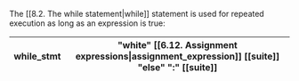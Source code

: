 The [[8.2. The while statement|while]] statement is used for repeated execution as long as an expression is true:

| while_stmt | "white" [[6.12. Assignment expressions\|assignment_expression]] [[suite]]<br>"else" ":" [[suite]] |
| ---------- | ------------------------------------------------------------------------------------------------- |
